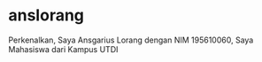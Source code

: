 # anslorang
Perkenalkan, Saya Ansgarius Lorang dengan NIM 195610060, Saya Mahasiswa dari Kampus UTDI
